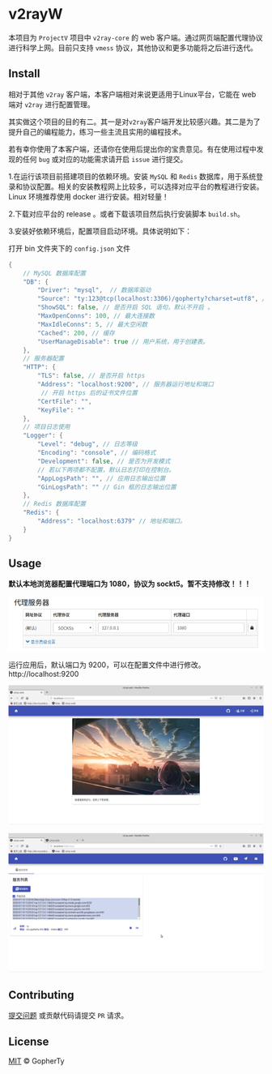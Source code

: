 # v2rayW

本项目为 `ProjectV` 项目中 `v2ray-core` 的 web 客户端。通过网页端配置代理协议进行科学上网。目前只支持 `vmess` 协议，其他协议和更多功能将之后进行迭代。

## Install 

相对于其他 `v2ray` 客户端，本客户端相对来说更适用于Linux平台，它能在 web 端对 `v2ray` 进行配置管理。

其实做这个项目的目的有二。其一是对`v2ray`客户端开发比较感兴趣。其二是为了提升自己的编程能力，练习一些主流且实用的编程技术。

若有幸你使用了本客户端，还请你在使用后提出你的宝贵意见。有在使用过程中发现的任何 `bug` 或对应的功能需求请开启 `issue` 进行提交。

1.在运行该项目前搭建项目的依赖环境。安装 `MySQL` 和 `Redis` 数据库，用于系统登录和协议配置。相关的安装教程网上比较多，可以选择对应平台的教程进行安装。Linux 环境推荐使用 docker 进行安装。相对轻量！

2.下载对应平台的 release 。或者下载该项目然后执行安装脚本 `build.sh`。

3.安装好依赖环境后，配置项目启动环境。具体说明如下：

打开 bin 文件夹下的 `config.json`  文件

```go
{  
    // MySQL 数据库配置
    "DB": {   
        "Driver": "mysql",  // 数据库驱动
        "Source": "ty:123@tcp(localhost:3306)/gopherty?charset=utf8", // 连接地址，@之前的为数据库的用户名和密码; () 之中的为数据库地址和端口; gopherty 表示数据库名称。 
        "ShowSQL": false, // 是否开启 SQL 语句，默认不开启 。 
        "MaxOpenConns": 100, // 最大连接数
        "MaxIdleConns": 5, // 最大空闲数
        "Cached": 200, // 缓存
        "UserManageDisable": true // 用户系统，用于创建表。
    },
    // 服务器配置
    "HTTP": {
        "TLS": false, // 是否开启 https
        "Address": "localhost:9200", // 服务器运行地址和端口
         // 开启 https 后的证书文件位置
        "CertFile": "", 
        "KeyFile": "" 
    },
    // 项目日志使用
    "Logger": {
        "Level": "debug", // 日志等级
        "Encoding": "console", // 编码格式
        "Development": false, // 是否为开发模式
        // 若以下两项都不配置，默认日志打印在控制台。
        "AppLogsPath": "", // 应用日志输出位置 
        "GinLogsPath": "" // Gin 框的日志输出位置
    },
    // Redis 数据库配置
    "Redis": {
        "Address": "localhost:6379" // 地址和端口。
    }
}
```

## Usage

**默认本地浏览器配置代理端口为 1080，协议为 sockt5。暂不支持修改！！！**  

![local_config](https://github.com/GopherTy/v2ray-web/blob/master/assets/local_proxy_config.png)

运行应用后，默认端口为 9200，可以在配置文件中进行修改。http://localhost:9200

![主页](https://github.com/GopherTy/v2ray-web/blob/master/assets/index.png)

![v2ray](https://github.com/GopherTy/v2ray-web/blob/master/assets/v2ray.png)

## Contributing

[提交问题](https://github.com/GopherTy/v2ray-web/issues/new) 或贡献代码请提交 `PR` 请求。

## License

[MIT](https://github.com/GopherTy/v2ray-web/blob/master/LICENSE) © GopherTy